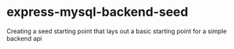 # express-mysql-backend-seed
Creating a seed starting point that lays out a basic starting point for a simple backend api
